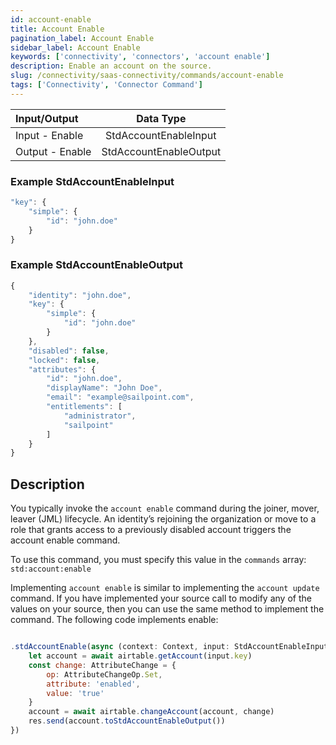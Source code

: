```yaml
---
id: account-enable
title: Account Enable
pagination_label: Account Enable
sidebar_label: Account Enable
keywords: ['connectivity', 'connectors', 'account enable']
description: Enable an account on the source.
slug: /connectivity/saas-connectivity/commands/account-enable
tags: ['Connectivity', 'Connector Command']
---
```


| Input/Output    |       Data Type        |
| :-------------- | :--------------------: |
| Input - Enable  | StdAccountEnableInput  |
| Output - Enable | StdAccountEnableOutput |

### Example StdAccountEnableInput

```javascript
"key": {
    "simple": {
        "id": "john.doe"
    }
}
```

### Example StdAccountEnableOutput

```javascript
{
    "identity": "john.doe",
    "key": {
        "simple": {
            "id": "john.doe"
        }
    },
    "disabled": false,
    "locked": false,
    "attributes": {
        "id": "john.doe",
        "displayName": "John Doe",
        "email": "example@sailpoint.com",
        "entitlements": [
            "administrator",
            "sailpoint"
        ]
    }
}
```

## Description

You typically invoke the `account enable` command during the joiner, mover, leaver (JML) lifecycle. An identity’s rejoining the organization or move to a role that grants access to a previously disabled account triggers the account enable command.

To use this command, you must specify this value in the `commands` array: `std:account:enable`

Implementing `account enable` is similar to implementing the `account update` command. If you have implemented your source call to modify any of the values on your source, then you can use the same method to implement the command. The following code implements enable:

```javascript

.stdAccountEnable(async (context: Context, input: StdAccountEnableInput, res: Response<StdAccountEnableOutput>) => {
    let account = await airtable.getAccount(input.key)
    const change: AttributeChange = {
        op: AttributeChangeOp.Set,
        attribute: 'enabled',
        value: 'true'
    }
    account = await airtable.changeAccount(account, change)
    res.send(account.toStdAccountEnableOutput())
})
```

